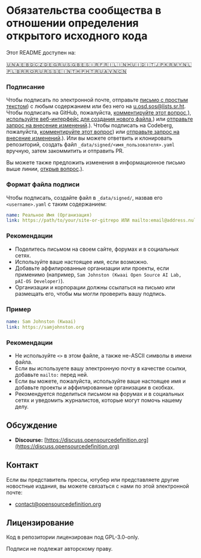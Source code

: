 # Обязательства сообщества в отношении определения открытого исходного кода

Этот README доступен на:
<!-- TRANSLATIONS_START -->
[🇺🇳](README.md)[🇦🇪](README-ar-AE.md)[🇧🇩](README-bn-BD.md)[🇨🇿](README-cs-CZ.md)[🇩🇪](README-de-DE.md)[🇬🇷](README-el-GR.md)[🇺🇸](README-en-US.md)[🇬🇧](README-en-GB.md)[🇪🇸](README-es-ES.md)[🇮🇷](README-fa-IR.md)[🇫🇷](README-fr-FR.md)[🇮🇱](README-he-IL.md)[🇮🇳](README-hi-IN.md)[🇭🇺](README-hu-HU.md)[🇮🇩](README-id-ID.md)[🇮🇹](README-it-IT.md)[🇯🇵](README-ja-JP.md)[🇰🇷](README-ko-KR.md)[🇲🇾](README-ms-MY.md)[🇳🇱](README-nl-NL.md)[🇵🇱](README-pl-PL.md)[🇧🇷](README-pt-BR.md)[🇷🇴](README-ro-RO.md)[🇷🇺](README-ru-RU.md)[🇷🇸](README-sr-RS.md)[🇸🇪](README-sv-SE.md)[🇮🇳](README-ta-IN.md)[🇹🇭](README-th-TH.md)[🇵🇭](README-tl-PH.md)[🇹🇷](README-tr-TR.md)[🇺🇦](README-uk-UA.md)[🇻🇳](README-vi-VN.md)[🇨🇳](README-zh-CN.md)
<!-- TRANSLATIONS_END -->

### Подписание

Чтобы подписать по электронной почте, отправьте [письмо с простым текстом](https://useplaintext.email/)) с любым содержанием или без него на [u.osd.sos@lists.sr.ht](mailto:u.osd.sos@lists.sr.ht).
Чтобы подписать на GitHub, пожалуйста, [комментируйте этот вопрос](https://github.com/OpenSourceDefinition/sos/issues/1),), [используйте веб-интерфейс для создания нового файла](https://github.com/OpenSourceDefinition/sos/new/main/_data/signed),) или [отправьте запрос на внесение изменений](https://github.com/OpenSourceDefinition/sos/pulls).).
Чтобы подписать на Codeberg, пожалуйста, [комментируйте этот вопрос](https://codeberg.org/osd/sos/issues/1)) или [отправьте запрос на внесение изменений](https://codeberg.org/osd/sos/pulls).).
Или вы можете ответвить и клонировать репозиторий, создать файл `_data/signed/<имя_пользователя>.yaml` вручную, затем закоммитить и отправить PR.

Вы можете также предложить изменения в информационное письмо выше линии, [открыв вопрос](https://codeberg.org/osd/sos/issues).).

### Формат файла подписи

Чтобы подписать, создайте файл в `_data/signed/`, назвав его `<username>.yaml` с таким содержанием:

```yaml
name: Реальное Имя (Организация)
link: https://path/to/your/site-or-gitrepo ИЛИ mailto:email@address.nul
```

### Рекомендации
- Поделитесь письмом на своем сайте, форумах и в социальных сетях.
- Используйте ваше настоящее имя, если возможно.
- Добавьте аффилированные организации или проекты, если применимо (например, `Sam Johnston (Kwaai Open Source AI Lab, pAI-OS Developer)`).
- Организации и корпорации должны ссылаться на письмо или размещать его, чтобы мы могли проверить вашу подпись.

### Пример

```yaml
name: Sam Johnston (Kwaai)
link: https://samjohnston.org
```

### Рекомендации

- Не используйте `<>` в этом файле, а также не-ASCII символы в имени файла.
- Если вы используете вашу электронную почту в качестве ссылки, добавьте `mailto:` перед ней.
- Если вы можете, пожалуйста, используйте ваше настоящее имя и добавьте проекты и аффилированные организации в скобках.
- Рекомендуется поделиться письмом на форумах и в социальных сетях и уведомить журналистов, которые могут помочь нашему делу.

## Обсуждение

- **Discourse:** [https://discuss.opensourcedefinition.org](https://discuss.opensourcedefinition.org)

## Контакт
Если вы представитель прессы, ютубер или представляете другие новостные издания, вы можете связаться с нами по этой электронной почте:
- [contact@opensourcedefinition.org](mailto:contact@opensourcedefinition.org)

## Лицензирование
Код в репозитории лицензирован под GPL-3.0-only.

Подписи не подлежат авторскому праву.